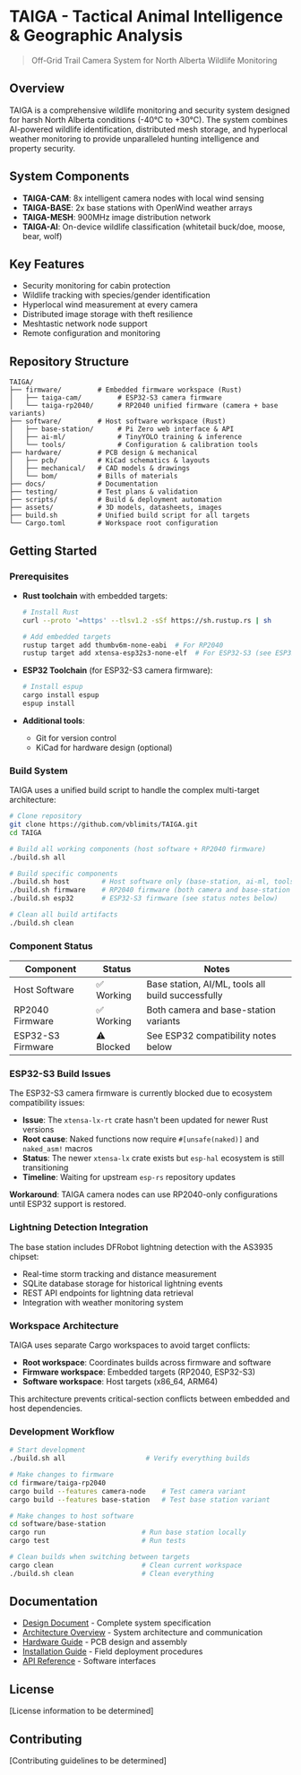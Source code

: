 # TAIGA - Tactical Animal Intelligence & Geographic Analysis

> Off-Grid Trail Camera System for North Alberta Wildlife Monitoring

## Overview

TAIGA is a comprehensive wildlife monitoring and security system designed for harsh North Alberta conditions (-40°C to +30°C). The system combines AI-powered wildlife identification, distributed mesh storage, and hyperlocal weather monitoring to provide unparalleled hunting intelligence and property security.

## System Components

- **TAIGA-CAM**: 8x intelligent camera nodes with local wind sensing
- **TAIGA-BASE**: 2x base stations with OpenWind weather arrays  
- **TAIGA-MESH**: 900MHz image distribution network
- **TAIGA-AI**: On-device wildlife classification (whitetail buck/doe, moose, bear, wolf)

## Key Features

- Security monitoring for cabin protection
- Wildlife tracking with species/gender identification
- Hyperlocal wind measurement at every camera
- Distributed image storage with theft resilience
- Meshtastic network node support
- Remote configuration and monitoring

## Repository Structure

```
TAIGA/
├── firmware/         # Embedded firmware workspace (Rust)
│   ├── taiga-cam/         # ESP32-S3 camera firmware
│   └── taiga-rp2040/      # RP2040 unified firmware (camera + base variants)
├── software/         # Host software workspace (Rust)
│   ├── base-station/      # Pi Zero web interface & API
│   ├── ai-ml/             # TinyYOLO training & inference  
│   └── tools/             # Configuration & calibration tools
├── hardware/         # PCB design & mechanical
│   ├── pcb/          # KiCad schematics & layouts
│   ├── mechanical/   # CAD models & drawings
│   └── bom/          # Bills of materials
├── docs/             # Documentation
├── testing/          # Test plans & validation
├── scripts/          # Build & deployment automation
├── assets/           # 3D models, datasheets, images
├── build.sh          # Unified build script for all targets
└── Cargo.toml        # Workspace root configuration
```

## Getting Started

### Prerequisites

- **Rust toolchain** with embedded targets:
  ```bash
  # Install Rust
  curl --proto '=https' --tlsv1.2 -sSf https://sh.rustup.rs | sh
  
  # Add embedded targets
  rustup target add thumbv6m-none-eabi  # For RP2040
  rustup target add xtensa-esp32s3-none-elf  # For ESP32-S3 (see ESP32 notes below)
  ```

- **ESP32 Toolchain** (for ESP32-S3 camera firmware):
  ```bash
  # Install espup
  cargo install espup
  espup install
  ```

- **Additional tools**:
  - Git for version control
  - KiCad for hardware design (optional)

### Build System

TAIGA uses a unified build script to handle the complex multi-target architecture:

```bash
# Clone repository
git clone https://github.com/vblimits/TAIGA.git
cd TAIGA

# Build all working components (host software + RP2040 firmware)
./build.sh all

# Build specific components
./build.sh host        # Host software only (base-station, ai-ml, tools)
./build.sh firmware    # RP2040 firmware (both camera and base-station variants)
./build.sh esp32       # ESP32-S3 firmware (see status notes below)

# Clean all build artifacts
./build.sh clean
```

### Component Status

| Component | Status | Notes |
|-----------|--------|-------|
| Host Software | ✅ Working | Base station, AI/ML, tools all build successfully |
| RP2040 Firmware | ✅ Working | Both camera and base-station variants |
| ESP32-S3 Firmware | ⚠️ Blocked | See ESP32 compatibility notes below |

### ESP32-S3 Build Issues

The ESP32-S3 camera firmware is currently blocked due to ecosystem compatibility issues:

- **Issue**: The `xtensa-lx-rt` crate hasn't been updated for newer Rust versions
- **Root cause**: Naked functions now require `#[unsafe(naked)]` and `naked_asm!` macros
- **Status**: The newer `xtensa-lx` crate exists but `esp-hal` ecosystem is still transitioning
- **Timeline**: Waiting for upstream `esp-rs` repository updates

**Workaround**: TAIGA camera nodes can use RP2040-only configurations until ESP32 support is restored.

### Lightning Detection Integration

The base station includes DFRobot lightning detection with the AS3935 chipset:

- Real-time storm tracking and distance measurement
- SQLite database storage for historical lightning events  
- REST API endpoints for lightning data retrieval
- Integration with weather monitoring system

### Workspace Architecture

TAIGA uses separate Cargo workspaces to avoid target conflicts:

- **Root workspace**: Coordinates builds across firmware and software
- **Firmware workspace**: Embedded targets (RP2040, ESP32-S3)
- **Software workspace**: Host targets (x86_64, ARM64)

This architecture prevents critical-section conflicts between embedded and host dependencies.

### Development Workflow

```bash
# Start development
./build.sh all                    # Verify everything builds

# Make changes to firmware
cd firmware/taiga-rp2040
cargo build --features camera-node    # Test camera variant
cargo build --features base-station   # Test base station variant

# Make changes to host software  
cd software/base-station
cargo run                        # Run base station locally
cargo test                       # Run tests

# Clean builds when switching between targets
cargo clean                      # Clean current workspace
./build.sh clean                 # Clean everything
```

## Documentation

- [Design Document](docs/Design%20doc.md) - Complete system specification
- [Architecture Overview](docs/ARCHITECTURE.md) - System architecture and communication
- [Hardware Guide](docs/hardware/) - PCB design and assembly
- [Installation Guide](docs/deployment/) - Field deployment procedures
- [API Reference](docs/api/) - Software interfaces

## License

[License information to be determined]

## Contributing

[Contributing guidelines to be determined]